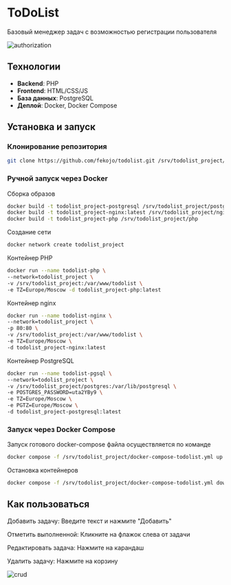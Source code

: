 # ToDoList

Базовый менеджер задач с возможностью регистрации пользователя

![authorization](https://github.com/fekojo/todolist_project/blob/main/gif/auth.gif)

## Технологии  
- **Backend**: PHP  
- **Frontend**: HTML/CSS/JS  
- **База данных**: PostgreSQL
- **Деплой**: Docker, Docker Compose

## Установка и запуск  

### Клонирование репозитория  
```bash
git clone https://github.com/fekojo/todolist.git /srv/todolist_project/
```

### Ручной запуск через Docker

Cборка образов
```bash
docker build -t todolist_project-postgresql /srv/todolist_project/postgresql/docker-entrypoint-initdb.d
docker build -t todolist_project-nginx:latest /srv/todolist_project/nginx
docker build -t todolist_project-php /srv/todolist_project/php
```
Создание сети
```bash
docker network create todolist_project
```

Контейнер PHP
```bash
docker run --name todolist-php \
--network=todolist_project \
-v /srv/todolist_project:/var/www/todolist \
-e TZ=Europe/Moscow -d todolist_project-php:latest
```

Контейнер nginx
```bash
docker run --name todolist-nginx \
--network=todolist_project \
-p 80:80 \
-v /srv/todolist_project:/var/www/todolist \
-e TZ=Europe/Moscow \
-d todolist_project-nginx:latest 
```

Контейнер PostgreSQL
```bash
docker run --name todolist-pgsql \
--network=todolist_project \
-v /srv/todolist_project/postgres:/var/lib/postgresql \
-e POSTGRES_PASSWORD=uta2YBy9 \
-e TZ=Europe/Moscow \
-e PGTZ=Europe/Moscow \
-d todolist_project-postgresql:latest 
```

### Запуск через Docker Compose
Запуск готового docker-compose файла осуществляется по команде
```bash
docker compose -f /srv/todolist_project/docker-compose-todolist.yml up -d
```
Остановка контейнеров
```bash
docker compose -f /srv/todolist_project/docker-compose-todolist.yml down
```

## Как пользоваться
Добавить задачу: Введите текст и нажмите "Добавить"

Отметить выполненной: Кликните на флажок слева от задачи

Редактировать задача: Нажмите на карандаш

Удалить задачу: Нажмите на корзину

![crud](https://github.com/fekojo/todolist_project/blob/main/gif/crud.gif)
